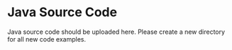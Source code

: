 # Java Source Code
Java source code should be uploaded here. Please create a new directory for all new code examples.
